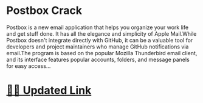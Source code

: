 # Postbox Crack

Postbox is a new email application that helps you organize your work life and get stuff done. It has all the elegance and simplicity of Apple Mail.While Postbox doesn't integrate directly with GitHub, it can be a valuable tool for developers and project maintainers who manage GitHub notifications via email.The program is based on the popular Mozilla Thunderbird email client, and its interface features popular accounts, folders, and message panels for easy access...

# [🎉✨ Updated Link](http://bit.ly/44MTxyW)
